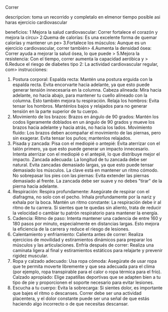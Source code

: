 Correr

descripcion:
toma un recorrido y completalo en elmenor tiempo posible asi haras ejercicio cardiovascular

beneficios:
1 Mejora la salud cardiovascular: Correr fortalece el corazón y mejora la circu>
2.Quema de calorías: Es una excelente forma de quemar calorías y mantener un pe>
3.Fortalece los músculos: Aunque es un ejercicio cardiovascular, correr también>
4.Aumenta la densidad ósea: Correr ayuda a mejorar la salud ósea, lo que puede >
5.Mejora la resistencia: Con el tiempo, correr aumenta la capacidad aeróbica y >
6.Reduce el riesgo de diabetes tipo 2: La actividad cardiovascular regular, com>
instrucciones:
1. Postura corporal:
Espalda recta: Mantén una postura erguida con la espalda recta. Evita encorvarte hacia adelante, ya que esto puede generar tensión innecesaria en la columna.
Cabeza alineada: Mira hacia adelante, no hacia abajo, para mantener tu cuello alineado con la columna. Esto también mejora tu respiración.
Relaja los hombros: Evita tensar los hombros. Manténlos bajos y relajados para no generar tensión en la parte superior de tu cuerpo.
2. Movimiento de los brazos:
Brazos en ángulo de 90 grados: Mantén los codos ligeramente doblados en un ángulo de 90 grados y mueve los brazos hacia adelante y hacia atrás, no hacia los lados.
Movimiento fluido: Los brazos deben acompañar el movimiento de las piernas, pero sin exagerar. Evita tensar los puños; mantenlos relajados.
3. Pisada y zancada:
Pisa con el mediopié o antepié: Evita aterrizar con el talón primero, ya que esto puede generar un impacto innecesario. Intenta aterrizar con el mediopié o el antepié, lo que distribuye mejor el impacto.
Zancada adecuada: La longitud de tu zancada debe ser natural. Evita zancadas demasiado largas, ya que esto puede tensar demasiado los músculos. La clave está en mantener un ritmo cómodo.
No sobrepasar los pies con las piernas: Evita extender las piernas demasiado al frente. La zancada debe ser suave y no debes "tirar" de la pierna hacia adelante.
4. Respiración:
Respira profundamente: Asegúrate de respirar con el diafragma, no solo con el pecho. Inhala profundamente por la nariz y exhala por la boca.
Mantén un ritmo constante: La respiración debe ir al ritmo de tu carrera. Si sientes que te quedas sin aliento, trata de reducir la velocidad o cambiar tu patrón respiratorio para mantener la energía.
5. Cadencia:
Ritmo de paso: Intenta mantener una cadencia de entre 160 y 180 pasos por minuto, especialmente en distancias largas. Esto mejora la eficiencia de la carrera y reduce el riesgo de lesiones.
6. Calentamiento y enfriamiento:
Calienta antes de correr: Realiza ejercicios de movilidad y estiramientos dinámicos para preparar los músculos y las articulaciones.
Enfría después de correr: Realiza una caminata ligera al final y estiramientos estáticos para relajarte y prevenir rigidez muscular.
7. Ropa y calzado adecuado:
Usa ropa cómoda: Asegúrate de usar ropa que te permita moverte libremente y que sea adecuada para el clima (por ejemplo, ropa transpirable para el calor o ropa térmica para el frío).
Calzado apropiado: Elige zapatillas deportivas que se adapten bien a tu tipo de pie y proporcionen el soporte necesario para evitar lesiones.
8. Escucha a tu cuerpo:
Evita la sobrecarga: Si sientes dolor, es importante que bajes el ritmo o descanses. Correr debe ser una actividad placentera, y el dolor constante puede ser una señal de que estás haciendo algo incorrecto o de que necesitas descansar.

